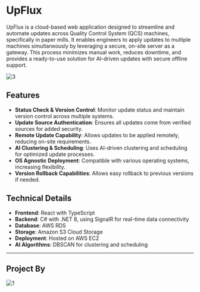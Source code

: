 



# UpFlux

UpFlux is a cloud-based web application designed to streamline and automate updates across Quality Control System (QCS) machines, specifically in paper mills. It enables engineers to apply updates to multiple machines simultaneously by leveraging a secure, on-site server as a gateway. This process minimizes manual work, reduces downtime, and provides a ready-to-use solution for AI-driven updates with secure offline support.
<!-- Centered Project Logo -->
<p align="center">
  
![3](https://github.com/user-attachments/assets/094a9b36-bb19-41bf-9d1a-fc7498d2e414)

</p>

## Features

- **Status Check & Version Control**: Monitor update status and maintain version control across multiple systems.
- **Update Source Authentication**: Ensures all updates come from verified sources for added security.
- **Remote Update Capability**: Allows updates to be applied remotely, reducing on-site requirements.
- **AI Clustering & Scheduling**: Uses AI-driven clustering and scheduling for optimized update processes.
- **OS Agnostic Deployment**: Compatible with various operating systems, increasing flexibility.
- **Version Rollback Capabilities**: Allows easy rollback to previous versions if needed.

## Technical Details

- **Frontend**: React with TypeScript
- **Backend**: C# with .NET 8, using SignalR for real-time data connectivity
- **Database**: AWS RDS
- **Storage**: Amazon S3 Cloud Storage
- **Deployment**: Hosted on AWS EC2
- **AI Algorithms**: DBSCAN for clustering and scheduling

---

## Project By 
<!-- Centered Team Logo -->
<p align="center">
  
  ![1](https://github.com/user-attachments/assets/a83601a7-0318-4a98-8871-be61457e4237)

</p>

